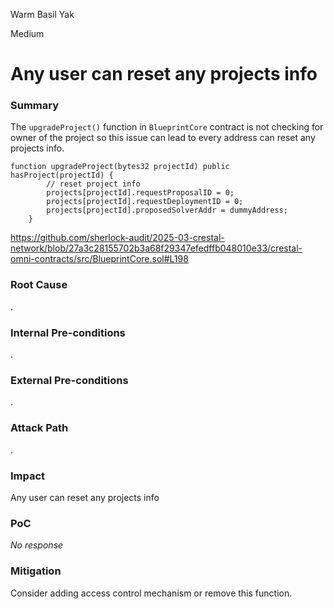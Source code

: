 Warm Basil Yak

Medium

# Any user can reset any projects info

### Summary

The `upgradeProject()` function in `BlueprintCore` contract is not checking for owner of the project so this issue can lead to every address can reset any projects info.
```solidity
function upgradeProject(bytes32 projectId) public hasProject(projectId) {
        // reset project info
        projects[projectId].requestProposalID = 0;
        projects[projectId].requestDeploymentID = 0;
        projects[projectId].proposedSolverAddr = dummyAddress;
    } 
```
https://github.com/sherlock-audit/2025-03-crestal-network/blob/27a3c28155702b3a68f29347efedffb048010e33/crestal-omni-contracts/src/BlueprintCore.sol#L198

### Root Cause

.

### Internal Pre-conditions

.

### External Pre-conditions

.

### Attack Path

.

### Impact

Any user can reset any projects info

### PoC

_No response_

### Mitigation

Consider adding access control mechanism or remove this function.